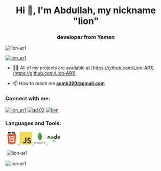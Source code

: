 <h1 align="center">Hi 👋, I'm Abdullah, my nickname "lion"</h1>
<h3 align="center">developer from Yemen</h3>

<p align="left"> <img src="https://komarev.com/ghpvc/?username=lion-ar1&label=Profile%20views&color=0e75b6&style=flat" alt="lion-ar1" /> </p>

<p align="left"> <a href="https://twitter.com/lion_ar1" target="blank"><img src="https://img.shields.io/twitter/follow/lion_ar1?logo=twitter&style=for-the-badge" alt="lion_ar1" /></a> </p>

- 👨‍💻 All of my projects are available at [https://github.com/Lion-AR1](https://github.com/Lion-AR1)

- 📫 How to reach me **aomb320@gmail.com**

<h3 align="left">Connect with me:</h3>
<p align="left">
<a href="https://twitter.com/lion_ar1" target="blank"><img align="center" src="https://cdn.jsdelivr.net/npm/simple-icons@3.0.1/icons/twitter.svg" alt="lion_ar1" height="30" width="40" /></a>
<a href="https://instagram.com/qd.02" target="blank"><img align="center" src="https://cdn.jsdelivr.net/npm/simple-icons@3.0.1/icons/instagram.svg" alt="qd.02" height="30" width="40" /></a>
<a href="https://www.youtube.com/c/lion" target="blank"><img align="center" src="https://cdn.jsdelivr.net/npm/simple-icons@3.0.1/icons/youtube.svg" alt="lion" height="30" width="40" /></a>
</p>

<h3 align="left">Languages and Tools:</h3>
<p align="left"> <a href="https://www.w3.org/html/" target="_blank"> <img src="https://raw.githubusercontent.com/devicons/devicon/master/icons/html5/html5-original-wordmark.svg" alt="html5" width="40" height="40"/> </a> <a href="https://developer.mozilla.org/en-US/docs/Web/JavaScript" target="_blank"> <img src="https://raw.githubusercontent.com/devicons/devicon/master/icons/javascript/javascript-original.svg" alt="javascript" width="40" height="40"/> </a> <a href="https://www.mongodb.com/" target="_blank"> <img src="https://raw.githubusercontent.com/devicons/devicon/master/icons/mongodb/mongodb-original-wordmark.svg" alt="mongodb" width="40" height="40"/> </a> <a href="https://nodejs.org" target="_blank"> <img src="https://raw.githubusercontent.com/devicons/devicon/master/icons/nodejs/nodejs-original-wordmark.svg" alt="nodejs" width="40" height="40"/> </a> </p>

<p>&nbsp;<img align="center" src="https://github-readme-stats.vercel.app/api?username=lion-ar1&show_icons=true&locale=en" alt="lion-ar1" /></p>

<p><img align="center" src="https://github-readme-streak-stats.herokuapp.com/?user=lion-ar1&" alt="lion-ar1" /></p>

